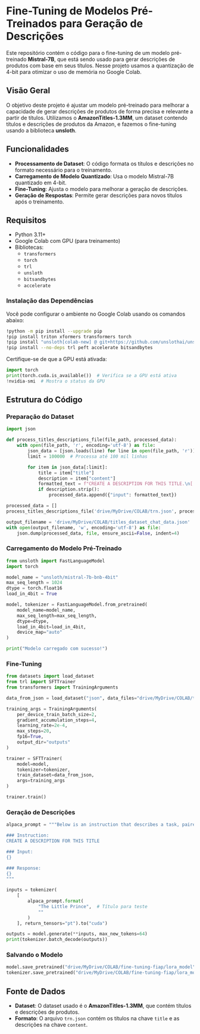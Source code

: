 # Fine-Tuning de Modelos Pré-Treinados para Geração de Descrições

Este repositório contém o código para o fine-tuning de um modelo pré-treinado **Mistral-7B**, que está sendo usado para gerar descrições de produtos com base em seus títulos. Nesse projeto usamos a quantização de 4-bit para otimizar o uso de memória no Google Colab.

## Visão Geral

O objetivo deste projeto é ajustar um modelo pré-treinado para melhorar a capacidade de gerar descrições de produtos de forma precisa e relevante a partir de títulos. Utilizamos o **AmazonTitles-1.3MM**, um dataset contendo títulos e descrições de produtos da Amazon, e fazemos o fine-tuning usando a biblioteca **unsloth**.

## Funcionalidades

- **Processamento de Dataset**: O código formata os títulos e descrições no formato necessário para o treinamento.
- **Carregamento de Modelo Quantizado**: Usa o modelo Mistral-7B quantizado em 4-bit.
- **Fine-Tuning**: Ajusta o modelo para melhorar a geração de descrições.
- **Geração de Respostas**: Permite gerar descrições para novos títulos após o treinamento.

## Requisitos

- Python 3.11+
- Google Colab com GPU (para treinamento)
- Bibliotecas:
  - `transformers`
  - `torch`
  - `trl`
  - `unsloth`
  - `bitsandbytes`
  - `accelerate`

### Instalação das Dependências

Você pode configurar o ambiente no Google Colab usando os comandos abaixo:

```bash
!python -m pip install --upgrade pip
!pip install triton xformers transformers torch
!pip install "unsloth[colab-new] @ git+https://github.com/unslothai/unsloth.git"
!pip install --no-deps trl peft accelerate bitsandbytes
```

Certifique-se de que a GPU está ativada:

```python
import torch
print(torch.cuda.is_available())  # Verifica se a GPU está ativa
!nvidia-smi  # Mostra o status da GPU
```

## Estrutura do Código

### Preparação do Dataset

```python
import json

def process_titles_descriptions_file(file_path, processed_data):
    with open(file_path, 'r', encoding='utf-8') as file:
        json_data = [json.loads(line) for line in open(file_path, 'r')]
        limit = 100000  # Processa até 100 mil linhas

        for item in json_data[:limit]:
            title = item["title"]
            description = item["content"]
            formatted_text = f"CREATE A DESCRIPTION FOR THIS TITLE.\n[|Title|] {title}[|eTitle|]\n\n[|description|]{description}[|eDescription|]"
            if description.strip():
                processed_data.append({"input": formatted_text})

processed_data = []
process_titles_descriptions_file('drive/MyDrive/COLAB/trn.json', processed_data)

output_filename = 'drive/MyDrive/COLAB/titles_dataset_chat_data.json'
with open(output_filename, 'w', encoding='utf-8') as file:
    json.dump(processed_data, file, ensure_ascii=False, indent=4)
```

### Carregamento do Modelo Pré-Treinado

```python
from unsloth import FastLanguageModel
import torch

model_name = "unsloth/mistral-7b-bnb-4bit"
max_seq_length = 1024
dtype = torch.float16
load_in_4bit = True

model, tokenizer = FastLanguageModel.from_pretrained(
    model_name=model_name,
    max_seq_length=max_seq_length,
    dtype=dtype,
    load_in_4bit=load_in_4bit,
    device_map="auto"
)

print("Modelo carregado com sucesso!")
```

### Fine-Tuning

```python
from datasets import load_dataset
from trl import SFTTrainer
from transformers import TrainingArguments

data_from_json = load_dataset("json", data_files="drive/MyDrive/COLAB/titles_dataset_chat_data.json")

training_args = TrainingArguments(
    per_device_train_batch_size=2,
    gradient_accumulation_steps=4,
    learning_rate=2e-4,
    max_steps=20,
    fp16=True,
    output_dir="outputs"
)

trainer = SFTTrainer(
    model=model,
    tokenizer=tokenizer,
    train_dataset=data_from_json,
    args=training_args
)

trainer.train()
```

### Geração de Descrições

```python
alpaca_prompt = """Below is an instruction that describes a task, paired with an input that provides further context. Write a response that appropriately completes the request.

### Instruction:
CREATE A DESCRIPTION FOR THIS TITLE

### Input:
{}

### Response:
{}
"""

inputs = tokenizer(
    [
        alpaca_prompt.format(
            "The Little Prince",  # Título para teste
            ""
        )
    ], return_tensors="pt").to("cuda")

outputs = model.generate(**inputs, max_new_tokens=64)
print(tokenizer.batch_decode(outputs))
```

### Salvando o Modelo

```python
model.save_pretrained("drive/MyDrive/COLAB/fine-tuning-fiap/lora_model")
tokenizer.save_pretrained("drive/MyDrive/COLAB/fine-tuning-fiap/lora_model")
```

## Fonte de Dados

- **Dataset**: O dataset usado é o **AmazonTitles-1.3MM**, que contém títulos e descrições de produtos.
- **Formato**: O arquivo `trn.json` contém os títulos na chave `title` e as descrições na chave `content`.
